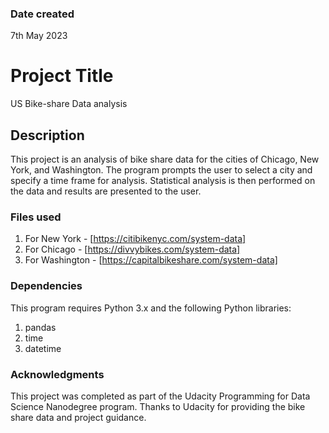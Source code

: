 

### Date created
7th May 2023

# Project Title
US Bike-share Data analysis

## Description
This project is an analysis of bike share data for the cities of Chicago, New York, and Washington. The program prompts the user to select a city and specify a time frame for analysis. Statistical analysis is then performed on the data and results are presented to the user.

### Files used
1. For New York - [https://citibikenyc.com/system-data]
2. For Chicago -  [https://divvybikes.com/system-data]
3. For Washington - [https://capitalbikeshare.com/system-data]

### Dependencies
This program requires Python 3.x and the following Python libraries:
1. pandas
2. time
3. datetime

### Acknowledgments
This project was completed as part of the Udacity Programming for Data Science Nanodegree program. Thanks to Udacity for providing the bike share data and project guidance.

